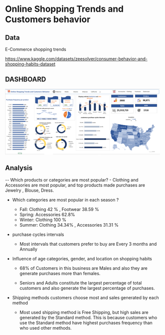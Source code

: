 # Online Shopping Trends and Customers behavior
## Data
E-Commerce shopping trends 

https://www.kaggle.com/datasets/zeesolver/consumer-behavior-and-shopping-habits-dataset
## DASHBOARD
 ![Dashboard](https://github.com/Saragamil3/Online-Shopping-Trends-and-Customers-behavior-/blob/main/Screenshot%202025-09-08%20015108.png)

 ## Analysis 
 -- Which products or categories are most popular?
     - Clothing and Accessories are most popular, and top products made purchases are Jewelry , Blouse, Dress.
 - Which categories are most  popular in each season ?
      - Fall:  Clothing 42 % ,  Footwear 38.59 %
      - Spring:  Accessories 62.8% 
      - Winter: Clothing 100 % 
      - Summer: Clothing 34.34% ,  Accessories 31.31 %

- purchase cycles intervals
     - Most intervals that customers prefer to buy are Every 3 months and Annually

- Influence of  age categories, gender, and  location on shopping habits

  	- 68% of Customers in this business are Males and also they are generate  purchases more than females.

  - Seniors and Adults constitute the largest percentage of total customers and also generate the largest percentage of purchases.

- Shipping methods customers choose most and sales generated by each method 

  - Most used shipping method is Free Shipping, but high sales are generated by the Standard method. This is because customers who use the Standard method have
    highest purchases frequency than who used other methods.





